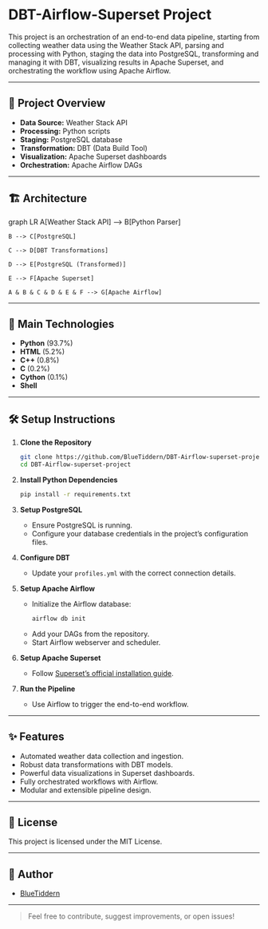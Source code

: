 
# DBT-Airflow-Superset Project

This project is an orchestration of an end-to-end data pipeline, starting from collecting weather data using the Weather Stack API, parsing and processing with Python, staging the data into PostgreSQL, transforming and managing it with DBT, visualizing results in Apache Superset, and orchestrating the workflow using Apache Airflow.

---

## 🚀 Project Overview

- **Data Source:** Weather Stack API
- **Processing:** Python scripts
- **Staging:** PostgreSQL database
- **Transformation:** DBT (Data Build Tool)
- **Visualization:** Apache Superset dashboards
- **Orchestration:** Apache Airflow DAGs

---

## 🏗️ Architecture

graph LR
    A[Weather Stack API] --> B[Python Parser]
    
    B --> C[PostgreSQL]
    
    C --> D[DBT Transformations]
    
    D --> E[PostgreSQL (Transformed)]
    
    E --> F[Apache Superset]
    
    A & B & C & D & E & F --> G[Apache Airflow]

---

## 📂 Main Technologies

- **Python** (93.7%)
- **HTML** (5.2%)
- **C++** (0.8%)
- **C** (0.2%)
- **Cython** (0.1%)
- **Shell**

---

## 🛠️ Setup Instructions

1. **Clone the Repository**
   ```bash
   git clone https://github.com/BlueTiddern/DBT-Airflow-superset-project.git
   cd DBT-Airflow-superset-project
   ```

2. **Install Python Dependencies**
   ```bash
   pip install -r requirements.txt
   ```

3. **Setup PostgreSQL**
   - Ensure PostgreSQL is running.
   - Configure your database credentials in the project’s configuration files.

4. **Configure DBT**
   - Update your `profiles.yml` with the correct connection details.

5. **Setup Apache Airflow**
   - Initialize the Airflow database:
     ```bash
     airflow db init
     ```
   - Add your DAGs from the repository.
   - Start Airflow webserver and scheduler.

6. **Setup Apache Superset**
   - Follow [Superset’s official installation guide](https://superset.apache.org/docs/installation/installing-superset-from-scratch).

7. **Run the Pipeline**
   - Use Airflow to trigger the end-to-end workflow.

---

## ✨ Features

- Automated weather data collection and ingestion.
- Robust data transformations with DBT models.
- Powerful data visualizations in Superset dashboards.
- Fully orchestrated workflows with Airflow.
- Modular and extensible pipeline design.

---

## 📜 License

This project is licensed under the MIT License.

---

## 👤 Author

- [BlueTiddern](https://github.com/BlueTiddern)

---

> Feel free to contribute, suggest improvements, or open issues!
